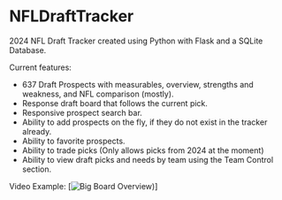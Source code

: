 # NFLDraftTracker
2024 NFL Draft Tracker created using Python with Flask and a SQLite Database.

Current features:
- 637 Draft Prospects with measurables, overview, strengths and weakness, and NFL comparison (mostly).
- Response draft board that follows the current pick.
- Responsive prospect search bar.
- Ability to add prospects on the fly, if they do not exist in the tracker already.
- Ability to favorite prospects.
- Ability to trade picks (Only allows picks from 2024 at the moment)
- Ability to view draft picks and needs by team using the Team Control section.

Video Example:
[![Big Board Overview](./README/example.gif))]
